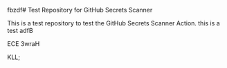 fbzdf# Test Repository for GitHub Secrets Scanner

This is a test repository to test the GitHub Secrets Scanner Action.
this is a test
adfB

ECE
3wraH

KLL;
